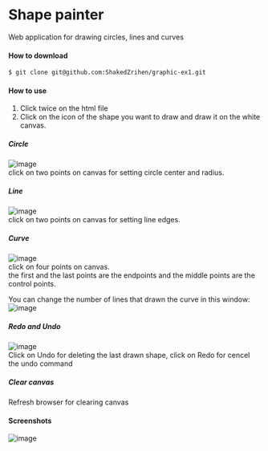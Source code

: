 

#  Shape painter

Web application for drawing circles, lines and curves

#### How to download  

```bash
$ git clone git@github.com:ShakedZrihen/graphic-ex1.git
```

#### How to use 
1. Click twice on the html file
2. Click on the icon of the shape you want to draw and draw it on the white canvas.

##### Circle
![image](https://user-images.githubusercontent.com/30412727/56028001-d32fb800-5d1f-11e9-9b4f-95831e4efd69.png)
<br/>
click on two points on canvas for setting circle center and radius.


##### Line
![image](https://user-images.githubusercontent.com/30412727/56027994-ca3ee680-5d1f-11e9-94bc-2d5a2d0bfd3e.png)
<br/>
click on two points on canvas for setting line edges.

##### Curve
![image](https://user-images.githubusercontent.com/30412727/56027959-bdba8e00-5d1f-11e9-8784-c1bfc3497a13.png)
<br/>
click on four points on canvas. <br/>
the first and the last points are the endpoints and the middle points are the control points.

You can change the number of lines that drawn the curve in this window: 
<br/>
![image](https://user-images.githubusercontent.com/30412727/56054803-743e6300-5d60-11e9-8a8c-7010285b2c46.png)

##### Redo and Undo
![image](https://user-images.githubusercontent.com/30412727/56027914-aa0f2780-5d1f-11e9-9baf-60df59a72305.png)
<br/>
Click on Undo for deleting the last drawn shape, click on Redo for cencel the undo command

##### Clear canvas
Refresh browser for clearing canvas

#### Screenshots
![image](https://user-images.githubusercontent.com/30412727/56026291-81396300-5d1c-11e9-9f4f-be147592df02.png)


